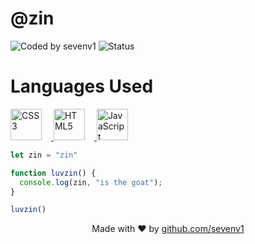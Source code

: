 # @zin

![Coded by sevenv1](https://img.shields.io/badge/Coded%20by-sevenv1-blue?style=for-the-badge&logo=github)
![Status](https://img.shields.io/badge/Status-Active-brightgreen?style=for-the-badge)

# Languages Used

<p align="left">
  <a href="https://www.w3.org/Style/CSS/Overview.en.html" target="_blank" rel="noreferrer">
    <img src="https://api.iconify.design/logos:css-3.svg" alt="CSS3" width="50" height="50" style="margin-right: 15px;"/>
  </a>
  <a href="https://www.w3.org/html/" target="_blank" rel="noreferrer">
    <img src="https://api.iconify.design/logos:html-5.svg" alt="HTML5" width="50" height="50" style="margin-right: 15px;"/>
  </a>
  <a href="https://developer.mozilla.org/en-US/docs/Web/JavaScript" target="_blank" rel="noreferrer">
    <img src="https://api.iconify.design/logos:javascript.svg" alt="JavaScript" width="50" height="50" style="margin-right: 15px;"/>
  </a>
</p>

```javascript
let zin = "zin"

function luvzin() {
  console.log(zin, "is the goat");
}

luvzin()
```
<div align="center">
  Made with ❤️ by <a href="https://github.com/sevenv1">github.com/sevenv1</a>
</div>
